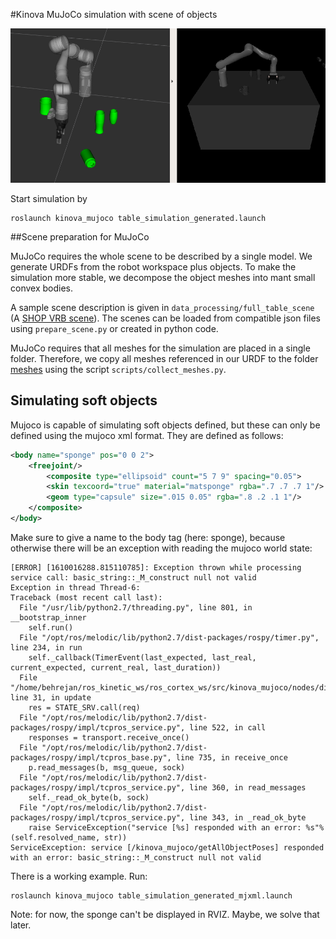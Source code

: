 
#Kinova MuJoCo simulation with scene of objects

![Image of Yaktocat](scripts/simstate.png)

Start simulation by 

```shell script
roslaunch kinova_mujoco table_simulation_generated.launch
```

##Scene preparation for MuJoCo

MuJoCo requires the whole scene to be described by a single model.
We generate URDFs from the robot workspace plus objects. To 
make the simulation more stable, we decompose the object meshes
into mant small convex bodies. 

A sample scene description is given in `data_processing/full_table_scene`
(A [SHOP VRB scene](https://michaal94.github.io/SHOP-VRB/)). 
The scenes can be loaded from compatible json files using `prepare_scene.py`
or created in python code. 

MuJoCo requires that all meshes for the simulation are placed in a single 
folder. Therefore, we copy all meshes referenced in our URDF to the folder 
[meshes](meshes) using the script `scripts/collect_meshes.py`.

## Simulating soft objects

Mujoco is capable of simulating soft objects defined, but these can only be defined using
the mujoco xml format. They are defined as follows:
```xml
<body name="sponge" pos="0 0 2">
    <freejoint/>
        <composite type="ellipsoid" count="5 7 9" spacing="0.05">
        <skin texcoord="true" material="matsponge" rgba=".7 .7 .7 1"/>
        <geom type="capsule" size=".015 0.05" rgba=".8 .2 .1 1"/>
    </composite>
</body>
```
Make sure to give a name to the body tag (here: sponge), because otherwise there will be an exception 
with reading the mujoco world state:
```shell script
[ERROR] [1610016288.815110785]: Exception thrown while processing service call: basic_string::_M_construct null not valid
Exception in thread Thread-6:
Traceback (most recent call last):
  File "/usr/lib/python2.7/threading.py", line 801, in __bootstrap_inner
    self.run()
  File "/opt/ros/melodic/lib/python2.7/dist-packages/rospy/timer.py", line 234, in run
    self._callback(TimerEvent(last_expected, last_real, current_expected, current_real, last_duration))
  File "/home/behrejan/ros_kinetic_ws/ros_cortex_ws/src/kinova_mujoco/nodes/displayObjectMarkers.py", line 31, in update
    res = STATE_SRV.call(req)
  File "/opt/ros/melodic/lib/python2.7/dist-packages/rospy/impl/tcpros_service.py", line 522, in call
    responses = transport.receive_once()
  File "/opt/ros/melodic/lib/python2.7/dist-packages/rospy/impl/tcpros_base.py", line 735, in receive_once
    p.read_messages(b, msg_queue, sock)
  File "/opt/ros/melodic/lib/python2.7/dist-packages/rospy/impl/tcpros_service.py", line 360, in read_messages
    self._read_ok_byte(b, sock)
  File "/opt/ros/melodic/lib/python2.7/dist-packages/rospy/impl/tcpros_service.py", line 343, in _read_ok_byte
    raise ServiceException("service [%s] responded with an error: %s"%(self.resolved_name, str))
ServiceException: service [/kinova_mujoco/getAllObjectPoses] responded with an error: basic_string::_M_construct null not valid
```
There is a working example. Run:
```shell script
roslaunch kinova_mujoco table_simulation_generated_mjxml.launch
```
Note: for now, the sponge can't be displayed in RVIZ. Maybe, we solve that later.
